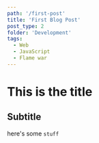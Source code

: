 ```yaml
---
path: '/first-post'
title: 'First Blog Post'
post_type: 2
folder: 'Development'
tags:
  - Web
  - JavaScript
  - Flame war
---
```


# This is the title

## Subtitle

here's some `stuff`